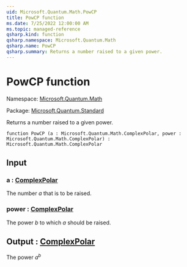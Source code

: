 ```yaml
---
uid: Microsoft.Quantum.Math.PowCP
title: PowCP function
ms.date: 7/25/2022 12:00:00 AM
ms.topic: managed-reference
qsharp.kind: function
qsharp.namespace: Microsoft.Quantum.Math
qsharp.name: PowCP
qsharp.summary: Returns a number raised to a given power.
---
```


# PowCP function

Namespace: [Microsoft.Quantum.Math](xref:Microsoft.Quantum.Math)

Package: [Microsoft.Quantum.Standard](https://nuget.org/packages/Microsoft.Quantum.Standard)


Returns a number raised to a given power.

```qsharp
function PowCP (a : Microsoft.Quantum.Math.ComplexPolar, power : Microsoft.Quantum.Math.ComplexPolar) : Microsoft.Quantum.Math.ComplexPolar
```


## Input

### a : [ComplexPolar](xref:Microsoft.Quantum.Math.ComplexPolar)

The number $a$ that is to be raised.


### power : [ComplexPolar](xref:Microsoft.Quantum.Math.ComplexPolar)

The power $b$ to which $a$ should be raised.



## Output : [ComplexPolar](xref:Microsoft.Quantum.Math.ComplexPolar)

The power $a^b$